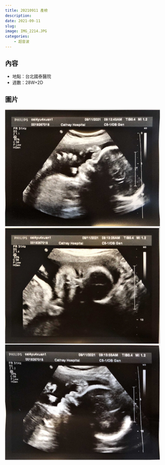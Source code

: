 ```yaml
---
title: 20210911 產檢
description: 
date: 2021-09-11
slug: 
image: IMG_2214.JPG
categories:
    - 超音波
---
```


## 內容

* 地點：台北國泰醫院
* 週數：28W+2D

## 圖片

![超音波](IMG_2214.JPG)  ![超音波-正面](IMG_2215.JPG)  ![超音波](IMG_2216.JPG)
